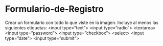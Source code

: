 # Formulario-de-Registro
Crear un formulario con todo lo que viste en la imagen. Incluye al menos las siguientes etiquetas:  &lt;input type=”text”>  &lt;input type=”radio”>  &lt;textarea>  &lt;input type=”password”>  &lt;input type=”checkbox”>  &lt;select>  &lt;input type=”date”>  &lt;input type=”submit”>
